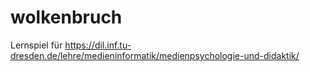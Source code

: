 # wolkenbruch
Lernspiel für https://dil.inf.tu-dresden.de/lehre/medieninformatik/medienpsychologie-und-didaktik/
